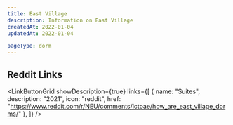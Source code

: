 ```yaml
---
title: East Village
description: Information on East Village
createdAt: 2022-01-04
updatedAt: 2022-01-04

pageType: dorm
---
```


## Reddit Links

<LinkButtonGrid showDescription={true} links={[
{
name: "Suites",
description: "2021",
icon: "reddit",
href: "https://www.reddit.com/r/NEU/comments/lctoae/how_are_east_village_dorms/"
},
]} />
